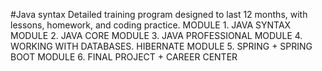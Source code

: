 #Java syntax
Detailed training program designed to last 12 months, with lessons, homework, and coding practice.
MODULE 1. JAVA SYNTAX
MODULE 2. JAVA CORE
MODULE 3. JAVA PROFESSIONAL
MODULE 4. WORKING WITH DATABASES. HIBERNATE
MODULE 5. SPRING + SPRING BOOT
MODULE 6. FINAL PROJECT + CAREER CENTER
